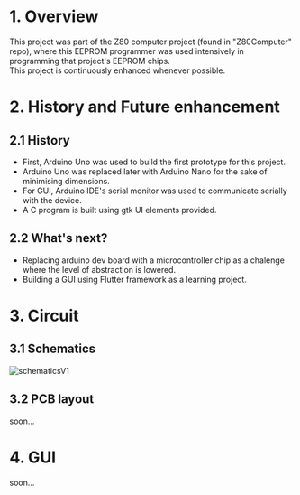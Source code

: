 # 1. Overview   
  
  This project was part of the Z80 computer project (found in "Z80Computer" repo), where this EEPROM programmer was used intensively in programming that project's EEPROM chips.   
  This project is continuously enhanced whenever possible.  
     
# 2. History and Future enhancement   
   
  ## 2.1 History
  * First, Arduino Uno was used to build the first prototype for this project.  
  * Arduino Uno was replaced later with Arduino Nano for the sake of minimising dimensions.  
  * For GUI, Arduino IDE's serial monitor was used to communicate serially with the device.
  * A C program is built using gtk UI elements provided.
  ## 2.2 What's next?
  * Replacing arduino dev board with a microcontroller chip as a chalenge where the level of abstraction is lowered.  
  * Building a GUI using Flutter framework as a learning project.
    
    
# 3. Circuit
  ## 3.1 Schematics   
![schematicsV1](https://github.com/SeyfBennoune/EEPROM-Programmer/assets/106933478/a02b5a46-9929-4ab6-9f91-95c1d0d57602)

  ## 3.2 PCB layout
  soon...
  
    
# 4. GUI   
   
soon...


